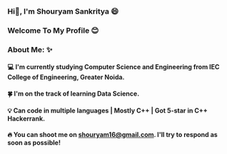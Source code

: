 ### Hi👋, I'm Shouryam Sankritya :smile:
### Welcome To My Profile :blush: 
<!--
**shouryam01/shouryam01** is a ✨ _special_ ✨ repository because its `README.md` (this file) appears on your GitHub profile.

Here are some ideas to get you started:

- 🔭 I’m currently working on ...
- 🌱 I’m currently learning ...
- 👯 I’m looking to collaborate on ...
- 🤔 I’m looking for help with ...
- 💬 Ask me about ...
- 📫 How to reach me: ...
- 😄 Pronouns: ...
- ⚡ Fun fact: ...

-->

### About Me: :sparkles:
#### :computer: I'm currently studying Computer Science and Engineering from IEC College of Engineering, Greater Noida.
#### :four_leaf_clover: I'm on the track of learning Data Science.
#### :bulb: Can code in multiple languages | Mostly C++ | Got 5-star in C++ Hackerrank.
#### :fire: You can shoot me on shouryam16@gmail.com. I'll try to respond as soon as possible!

